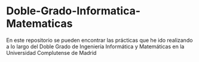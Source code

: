 # Doble-Grado-Informatica-Matematicas
 En este repositorio se pueden encontrar las prácticas que he ido realizando a lo largo del Doble Grado de Ingeniería Informática y Matemáticas en la Universidad Complutense de Madrid
